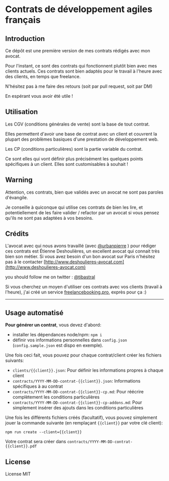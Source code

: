 # Contrats de développement agiles français

## Introduction

Ce dépôt est une première version de mes contrats rédigés avec mon avocat.

Pour l'instant, ce sont des contrats qui fonctionnent plutôt bien avec
mes clients actuels. Ces contrats sont bien adaptés pour le travail à l'heure
avec des clients, en temps que freelance.

N'hésitez pas à me faire des retours (soit par pull request, soit par DM)

En espérant vous avoir été utile !

## Utilisation

Les CGV (conditions générales de vente) sont la base de tout contrat.

Elles permettent d'avoir une base de contrat avec un client et couvrent la
plupart des problèmes basiques d'une prestation de développement web.

Les CP (conditions particulières) sont la partie variable du contrat.

Ce sont elles qui vont définir plus précisément les quelques points spécifiques
à un client. Elles sont customisables à souhait !

## Warning

Attention, ces contrats, bien que validés avec un avocat ne sont pas paroles
d'évangile.

Je conseille à quiconque qui utilise ces contrats de bien les lire, et
potentiellement de les faire valider / refactor par un avocat si vous
pensez qu'ils ne sont pas adaptées à vos besoins.


## Crédits

L'avocat avec qui nous avons travaillé (avec [@urbanpierre](http://twitter.com/urbanpierre) ) pour rédiger ces contrats est Étienne
Deshoulières, un excellent avocat qui connait très bien son métier.
Si vous avez besoin d'un bon avocat sur Paris n'hésitez pas à le contacter
[http://www.deshoulieres-avocat.com](http://www.deshoulieres-avocat.com)

you should follow me on twitter : [@tibastral](http://twitter.com/tibastral)

Si vous cherchez un moyen d'utiliser ces contrats avec vos clients (travail à l'heure), j'ai créé un service [freelancebooking.pro](freelancebooking.pro), exprès pour ça :)


----

## Usage automatisé

**Pour générer un contrat**, vous devez d'abord:

* installer les dépendances node/npm: `npm i`
* définir vos informations personnelles dans `config.json` (`config.sample.json` est dispo en exemple).

Une fois ceci fait, vous pouvez pour chaque contrat/client créer les fichiers suivants:

* `clients/{{client}}.json`: Pour définir les informations propres à chaque client
* `contracts/YYYY-MM-DD-contrat-{{client}}.json`: Informations spécifiques à au contrat
* `contracts/YYYY-MM-DD-contrat-{{client}}-cp.md`: Pour réécrire complètement les conditions particulières
* `contracts/YYYY-MM-DD-contrat-{{client}}-cp-addons.md`: Pour simplement insérer des ajouts dans les conditions particulières

Une fois les différents fichiers créés (facultatif), vous pouvez simplement jouer
la commande suivante (en remplaçant `{{client}}` par votre clé client):


    npm run create --client={{client}}

Votre contrat sera créer dans `contracts/YYYY-MM-DD-contrat-{{client}}.pdf`

## License

License MIT

